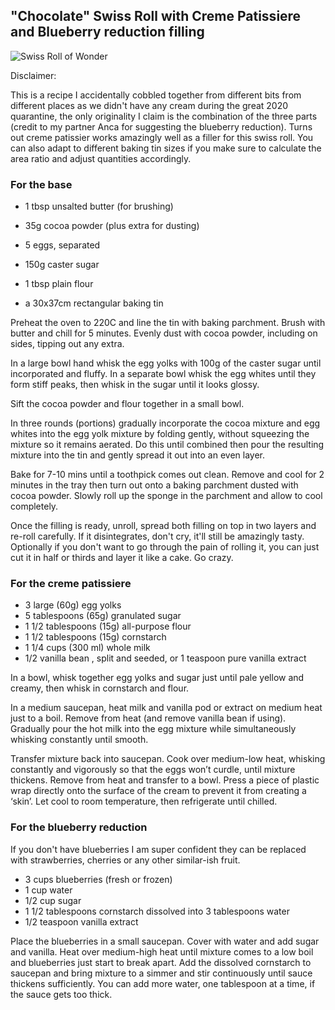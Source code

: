## "Chocolate" Swiss Roll with Creme Patissiere and Blueberry reduction filling

![Swiss Roll of Wonder](https://thisisjaid.github.io/images/bb.jpg)

Disclaimer: 

This is a recipe I accidentally cobbled together from different bits from different places as we didn't have any 
cream during the great 2020 quarantine, the only originality I claim is the combination of the three parts (credit to my partner
Anca for suggesting the blueberry reduction). Turns out creme patissier works amazingly well as a filler for this swiss roll. 
You can also adapt to different baking tin sizes if you make sure to calculate the area ratio and adjust quantities accordingly.

### For the base

* 1 tbsp unsalted butter (for brushing)
* 35g cocoa powder (plus extra for dusting)
* 5 eggs, separated
* 150g caster sugar
* 1 tbsp plain flour 

* a 30x37cm rectangular baking tin

Preheat the oven to 220C and line the tin with baking parchment. Brush with butter and chill for 5 minutes. 
Evenly dust with cocoa powder, including on sides, tipping out any extra.

In a large bowl hand whisk the egg yolks with 100g of the caster sugar until incorporated and fluffy. In a separate bowl
whisk the egg whites until they form stiff peaks, then whisk in the sugar until it looks glossy.

Sift the cocoa powder and flour together in a small bowl.

In three rounds (portions) gradually incorporate the cocoa mixture and egg whites into the egg yolk mixture by folding gently, 
without squeezing the mixture so it remains aerated. Do this until combined then pour the resulting mixture into the tin and gently 
spread it out into an even layer.

Bake for 7-10 mins until a toothpick comes out clean. Remove and cool for 2 minutes in the tray then turn out onto a baking parchment 
dusted with cocoa powder. Slowly roll up the sponge in the parchment and allow to cool completely.

Once the filling is ready, unroll, spread both filling on top in two layers and re-roll carefully. If it disintegrates, don't 
cry, it'll still be amazingly tasty. Optionally if you don't want to go through the pain of rolling it, you can just cut it in 
half or thirds and layer it like a cake. Go crazy.

### For the creme patissiere

* 3 large (60g) egg yolks
* 5 tablespoons (65g) granulated sugar
* 1 1/2 tablespoons (15g) all-purpose flour
* 1 1/2 tablespoons (15g) cornstarch
* 1 1/4 cups (300 ml) whole milk
* 1/2 vanilla bean , split and seeded, or 1 teaspoon pure vanilla extract

In a bowl, whisk together egg yolks and sugar just until pale yellow and creamy, then whisk in cornstarch and flour. 

In a medium saucepan, heat milk and vanilla pod or extract on medium heat just to a boil. Remove from heat (and remove vanilla 
bean if using). Gradually pour the hot milk into the egg mixture while simultaneously whisking constantly until smooth.

Transfer mixture back into saucepan. Cook over medium-low heat, whisking constantly and vigorously so that the eggs won’t curdle, 
until mixture thickens. Remove from heat and transfer to a bowl. Press a piece of plastic wrap directly onto the surface of the 
cream to prevent it from creating a ‘skin’. Let cool to room temperature, then refrigerate until chilled.

### For the blueberry reduction

If you don't have blueberries I am super confident they can be replaced with strawberries, cherries or any other similar-ish fruit.

* 3 cups blueberries (fresh or frozen)
* 1 cup water
* 1/2 cup sugar
* 1 1/2 tablespoons cornstarch dissolved into 3 tablespoons water
* 1/2 teaspoon vanilla extract


Place the blueberries in a small saucepan. Cover with water and add sugar and vanilla. Heat over medium-high heat until mixture 
comes to a low boil and blueberries just start to break apart. Add the dissolved cornstarch to saucepan and bring mixture to a 
simmer and stir continuously until sauce thickens sufficiently. You can add more water, one tablespoon at a time, if the sauce 
gets too thick.

